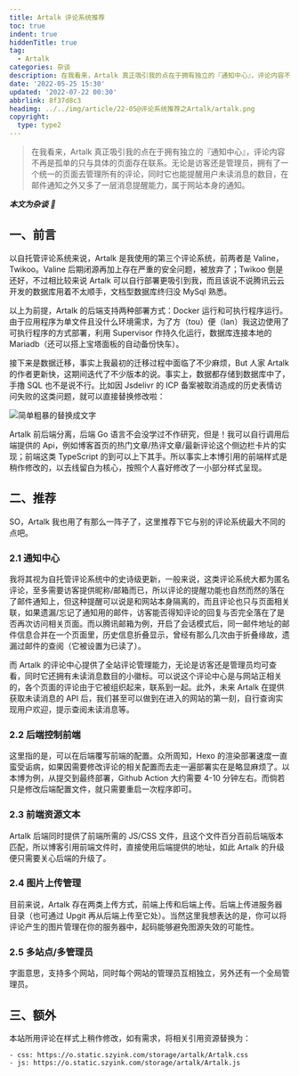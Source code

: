 ```yaml
---
title: Artalk 评论系统推荐
toc: true
indent: true
hiddenTitle: true
tag:
  - Artalk
categories: 杂谈
description: 在我看来，Artalk 真正吸引我的点在于拥有独立的『通知中心』，评论内容不再是孤单的只与具体的页面存在联系。无论是访客还是管理员，拥有了一个统一的页面去管理所有的评论，同时它也能提醒用户未读消息的数目，在邮件通知之外又多了一层消息提醒能力，属于网站本身的通知。
date: '2022-05-25 15:30'
updated: '2022-07-22 00:30'
abbrlink: 8f37d8c3
headimg: ../../img/article/22-05@评论系统推荐之Artalk/artalk.png
copyright:
  type: type2
---
```


> 在我看来，Artalk 真正吸引我的点在于拥有独立的『通知中心』，评论内容不再是孤单的只与具体的页面存在联系。无论是访客还是管理员，拥有了一个统一的页面去管理所有的评论，同时它也能提醒用户未读消息的数目，在邮件通知之外又多了一层消息提醒能力，属于网站本身的通知。

***本文为杂谈** 💭*

## 一、前言

以自托管评论系统来说，Artalk 是我使用的第三个评论系统，前两者是 Valine，Twikoo。Valine 后期闭源再加上存在严重的安全问题，被放弃了；Twikoo 倒是还好，不过相比较来说 Artalk 可以自行部署更吸引到我，而且该说不说腾讯云云开发的数据库用着不太顺手，文档型数据库终归没 MySql 熟悉。

以上为前提，Artalk 的后端支持两种部署方式：Docker 运行和可执行程序运行。由于应用程序为单文件且没什么环境需求，为了方（tou）便（lan）我这边使用了可执行程序的方式部署，利用 Supervisor 作持久化运行，数据库连接本地的 Mariadb（还可以搭上宝塔面板的自动备份快车）。

接下来是数据迁移，事实上我最初的迁移过程中面临了不少麻烦，But 人家 Artalk 的作者更新快，这期间迭代了不少版本的说。事实上，数据都存储到数据库中了，手撸 SQL 也不是说不行。比如因 Jsdelivr 的 ICP 备案被取消造成的历史表情访问失败的这类问题，就可以直接替换修改啦：

![简单粗暴的替换成文字](../../img/article/22-05@评论系统推荐之Artalk/image-20220526235210557.png)

Artalk 前后端分离，后端 Go 语言不会没学过不作研究，但是！我可以自行调用后端提供的 Api，例如博客首页的热门文章/热评文章/最新评论这个侧边栏卡片的实现；前端这类 TypeScript 的到可以上下其手。所以事实上本博引用的前端样式是稍作修改的，以去线留白为核心，按照个人喜好修改了一小部分样式呈现。

## 二、推荐

SO，Artalk 我也用了有那么一阵子了，这里推荐下它与别的评论系统最大不同的点吧。

### 2.1 通知中心

我将其视为自托管评论系统中的史诗级更新，一般来说，这类评论系统大都为匿名评论，至多需要访客提供昵称/邮箱而已，所以评论的提醒功能也自然而然的落在了邮件通知上，但这种提醒可以说是和网站本身隔离的，而且评论也只与页面相关联，如果遗漏/忘记了通知用的邮件，访客能否得知评论的回复与否完全落在了是否再次访问相关页面。而以腾讯邮箱为例，开启了会话模式后，同一邮件地址的邮件信息合并在一个页面里，历史信息折叠显示，曾经有那么几次由于折叠缘故，遗漏过邮件的查阅（它被设置为已读了）。

而 Artalk 的评论中心提供了全站评论管理能力，无论是访客还是管理员均可查看，同时它还拥有未读消息数目的小徽标。可以说这个评论中心是与网站正相关的，各个页面的评论由于它被组织起来，联系到一起。此外，未来 Artalk 在提供获取未读消息的 API 后，我们甚至可以做到在进入的网站的第一刻，自行查询实现用户欢迎，提示查阅未读消息等。

### 2.2 后端控制前端

这里指的是，可以在后端覆写前端的配置。众所周知，Hexo 的渲染部署速度一直蛮受诟病，如果因需要修改评论的相关配置而去走一遍部署实在是略显麻烦了。以本博为例，从提交到最终部署，Github Action 大约需要 4-10 分钟左右。而倘若只是修改后端配置文件，就只需要重启一次程序即可。

### 2.3 前端资源文本

Artalk 后端同时提供了前端所需的 JS/CSS 文件，且这个文件百分百前后端版本匹配，所以博客引用前端文件时，直接使用后端提供的地址，如此 Artalk 的升级便只需要关心后端的升级了。

### 2.4 图片上传管理

目前来说，Artalk 存在两类上传方式，前端上传和后端上传。后端上传进服务器目录（也可通过 Upgit 再从后端上传至它处）。当然这里我想表达的是，你可以将评论产生的图片管理在你的服务器中，起码能够避免图源失效的可能性。

### 2.5 多站点/多管理员

字面意思，支持多个网站，同时每个网站的管理员互相独立，另外还有一个全局管理员。

## 三、额外

本站所用评论在样式上稍作修改，如有需求，将相关引用资源替换为：

```code
- css: https://o.static.szyink.com/storage/artalk/Artalk.css
- js: https://o.static.szyink.com/storage/artalk/Artalk.js
```
